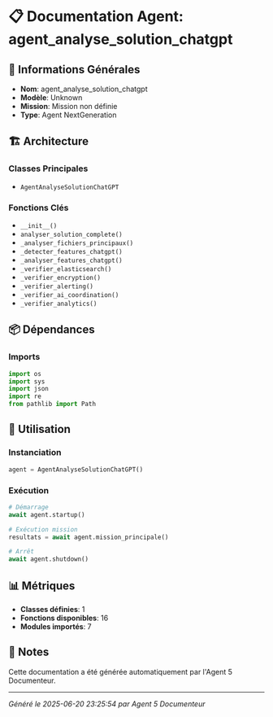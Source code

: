 # 📋 Documentation Agent: agent_analyse_solution_chatgpt

## 🎯 Informations Générales

- **Nom**: agent_analyse_solution_chatgpt
- **Modèle**: Unknown
- **Mission**: Mission non définie
- **Type**: Agent NextGeneration

## 🏗️ Architecture

### Classes Principales
- `AgentAnalyseSolutionChatGPT`

### Fonctions Clés
- `__init__()`
- `analyser_solution_complete()`
- `_analyser_fichiers_principaux()`
- `_detecter_features_chatgpt()`
- `_analyser_features_chatgpt()`
- `_verifier_elasticsearch()`
- `_verifier_encryption()`
- `_verifier_alerting()`
- `_verifier_ai_coordination()`
- `_verifier_analytics()`

## 📦 Dépendances

### Imports
```python
import os
import sys
import json
import re
from pathlib import Path
```

## 🚀 Utilisation

### Instanciation
```python
agent = AgentAnalyseSolutionChatGPT()
```

### Exécution
```python
# Démarrage
await agent.startup()

# Exécution mission
resultats = await agent.mission_principale()

# Arrêt
await agent.shutdown()
```

## 📊 Métriques

- **Classes définies**: 1
- **Fonctions disponibles**: 16
- **Modules importés**: 7

## 📝 Notes

Cette documentation a été générée automatiquement par l'Agent 5 Documenteur.

---
*Généré le 2025-06-20 23:25:54 par Agent 5 Documenteur*
